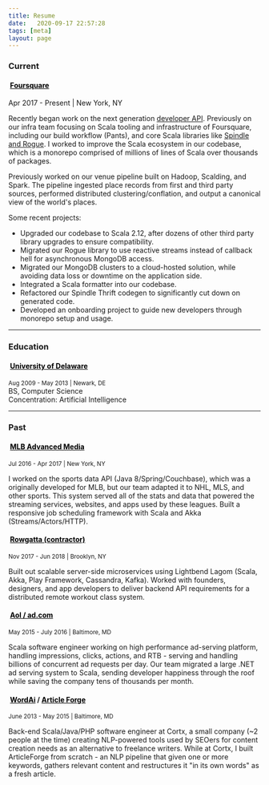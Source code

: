 ```yaml
---
title: Resume
date:   2020-09-17 22:57:28
tags: [meta]
layout: page
---
```


### Current

#### <i class="fab fa-foursquare fa-lg"></i> &nbsp;<a style="color:black" href="https://foursquare.com">Foursquare</a>
Apr 2017 - Present | New York, NY

Recently began work on the next generation <a href="https://developer.foursquare.com/">developer API</a>. Previously on our infra team focusing on Scala tooling and infrastructure of Foursquare, including our build workflow (Pants), and core Scala libraries like <a href="https://github.com/foursquare/fsqio">Spindle and Rogue</a>. I worked to improve the Scala ecosystem in our codebase, which is a monorepo comprised of millions of lines of Scala over thousands of packages.

Previously worked on our venue pipeline built on Hadoop, Scalding, and Spark. The pipeline ingested place records from first and third party sources, performed distributed clustering/conflation, and output a canonical view of the world's places.

Some recent projects:
 - Upgraded our codebase to Scala 2.12, after dozens of other third party
   library upgrades to ensure compatibility.
 - Migrated our Rogue library to use reactive streams instead of callback 
   hell for asynchronous MongoDB access.
 - Migrated our MongoDB clusters to a cloud-hosted solution, while avoiding
   data loss or downtime on the application side.
 - Integrated a Scala formatter into our codebase.
 - Refactored our Spindle Thrift codegen to significantly cut down on generated
   code.
 - Developed an onboarding project to guide new developers through monorepo
   setup and usage.

---

### Education

#### <i class="fas fa-graduation-cap fa-lg"></i> &nbsp;<a style="color:black" href="https://www.udel.edu/">University of Delaware</a>
<sub>Aug 2009 - May 2013 | Newark, DE</sub>
<br>BS, Computer Science
<br>Concentration: Artificial Intelligence

---
### Past

#### <i class="fas fa-baseball-ball fa-lg"></i> &nbsp;<a style="color:black" href="https://www.mlb.com/careers/">MLB Advanced Media</a>
<sub>Jul 2016 - Apr 2017 | New York, NY</sub>

I worked on the sports data API (Java 8/Spring/Couchbase), which was a originally developed for MLB, but our team adapted it to NHL, MLS, and other sports. This system served all of the stats and data that powered the streaming services, websites, and apps used by these leagues. Built a responsive job scheduling framework with Scala and Akka (Streams/Actors/HTTP).

#### <i class="fas fa-dumbbell fa-lg"></i> &nbsp;<a style="color:black" href="https://www.rowgatta.com/">Rowgatta (contractor)</a>
<sub>Nov 2017 - Jun 2018 | Brooklyn, NY</sub>

Built out scalable server-side microservices using Lightbend Lagom (Scala, Akka, Play Framework, Cassandra, Kafka). Worked with founders, designers, and app developers to deliver backend API requirements for a distributed remote workout class system.

#### <i class="fas fa-ad fa-lg"></i> &nbsp;<a style="color:black" href="https://www.ad.com/">Aol / ad.com</a>
<sub>May 2015 - July 2016 | Baltimore, MD</sub>

Scala software engineer working on high performance ad-serving platform, handling impressions, clicks, actions, and RTB - serving and handling billions of concurrent ad requests per day. Our team migrated a large .NET ad serving system to Scala, sending developer happiness through the roof while saving the company tens of thousands per month.


#### <i class="fas fa-edit fa-lg"></i> &nbsp;<a style="color:black" href="https://wordai.com/">WordAi</a> / <a style="color:black" href="https://www.articleforge.com">Article Forge</a>
<sub>June 2013 - May 2015 | Baltimore, MD</sub>

Back-end Scala/Java/PHP software engineer at Cortx, a small company (~2 people at the time) creating NLP-powered tools used by SEOers for content creation needs as an alternative to freelance writers. While at Cortx, I built ArticleForge from scratch - an NLP pipeline that given one or more keywords, gathers relevant content and restructures it "in its own words" as a fresh article.

